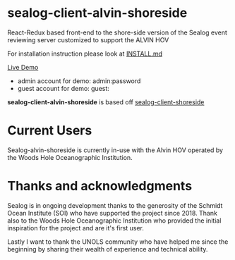 # sealog-client-alvin-shoreside
React-Redux based front-end to the shore-side version of the Sealog event reviewing server customized to support the ALVIN HOV

For installation instruction please look at [INSTALL.md](./INSTALL.md)

[Live Demo](https://sealog-alvin-shoreside.oceandatarat.org)

- admin account for demo: admin:password
- guest account for demo: guest:<no password>

**sealog-client-alvin-shoreside** is based off [sealog-client-shoreside](https://github.com/webbpinner/sealog-client-shoreside)

# Current Users
Sealog-alvin-shoreside is currently in-use with the Alvin HOV operated by the Woods Hole Oceanographic Institution.

# Thanks and acknowledgments
Sealog is in ongoing development thanks to the generosity of the Schmidt Ocean Institute (SOI) who have supported the project since 2018. Thank also to the Woods Hole Oceanographic Institution who provided the initial inspiration for the project and are it's first user.

Lastly I want to thank the UNOLS community who have helped me since the beginning by sharing their wealth of experience and technical ability.
